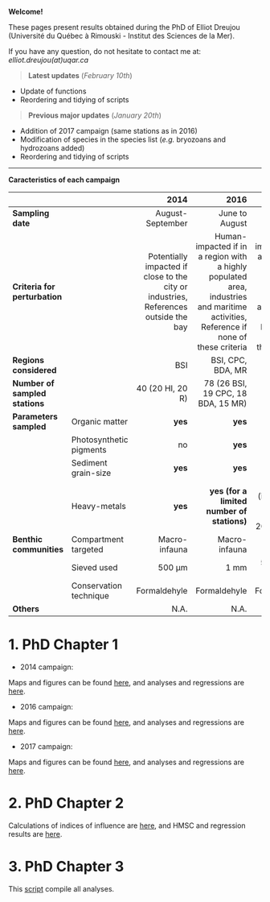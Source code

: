 **Welcome!**

These pages present results obtained during the PhD of Elliot Dreujou (Université du Québec à Rimouski - Institut des Sciences de la Mer).

If you have any question, do not hesitate to contact me at: *elliot.dreujou(at)uqar.ca*

> **Latest updates** (*February 10th*)<br>
- Update of functions
- Reordering and tidying of scripts

> **Previous major updates** (*January 20th*)<br>
- Addition of 2017 campaign (same stations as in 2016)
- Modification of species in the species list (*e.g.* bryozoans and hydrozoans added)
- Reordering and tidying of scripts

-----


**Caracteristics of each campaign**

|                                 |                         | 2014                                               | 2016                                               | 2017                                          |
|:--------------------------------|:------------------------|---------------------------------------------------:|---------------------------------------------------:|---------------------------------------------------:|
| **Sampling date**               |                         | August-September                                   | June to August                                     | July                                               |
| **Criteria for perturbation**   |                         | Potentially impacted if close to the city or industries, References outside the bay | Human-impacted if in a region with a highly populated area, industries and maritime activities, Reference if none of these criteria | Human-impacted if in a region with a highly populated area, industries and maritime activities, Reference if none of these criteria |
| **Regions considered**          |                         | BSI                                                | BSI, CPC, BDA, MR                                  | BSI, MR                                            |
| **Number of sampled stations**  |                         | 40 (20 HI, 20 R)                                   | 78 (26 BSI, 19 CPC, 18 BDA, 15 MR)                 | 126 (111 BSI, 15 MR)                               |
| **Parameters sampled**          | Organic matter          | **yes**                                            | **yes**                                            | **yes**                                            |
|                                 | Photosynthetic pigments | no                                                 | **yes**                                            | **yes**                                         |
|                                 | Sediment grain-size     | **yes**                                            | **yes**                                            | **yes**                                      |
|                                 | Heavy-metals            | **yes**                                            | **yes (for a limited number of stations)**         | no (interpolated based on 2014 and 2016 values) |
|  **Benthic communities**        | Compartment targeted    | Macro-infauna                                      | Macro-infauna                                      | Macro-infauna                                      |
|                                 | Sieved used             | 500 µm                                             | 1 mm                                               | 500 µm and 1 mm                                  |
|                                 | Conservation technique  | Formaldehyle                                       | Formaldehyle                                       | Formaldehyle                                            |
| **Others**                      |                         | N.A. | N.A. | N.A. |

# 1. PhD Chapter 1

- 2014 campaign:

Maps and figures can be found [here](https://eldre.github.io/eldre-phd/Chap1/C1_analyses_14A.html), and analyses and regressions are [here](https://eldre.github.io/eldre-phd/Chap1/C1_analyses_14B.html).

- 2016 campaign:

Maps and figures can be found [here](https://eldre.github.io/eldre-phd/Chap1/C1_analyses_16A.html), and analyses and regressions are [here](https://eldre.github.io/eldre-phd/Chap1/C1_analyses_16B.html).

- 2017 campaign:

Maps and figures can be found [here](https://eldre.github.io/eldre-phd/Chap1/C1_analyses_17A.html), and analyses and regressions are [here](https://eldre.github.io/eldre-phd/Chap1/C1_analyses_17B.html).

# 2. PhD Chapter 2

Calculations of indices of influence are [here](https://eldre.github.io/eldre-phd/Chap2/C2_analyses_A.html), and HMSC and regression results are [here](https://eldre.github.io/eldre-phd/Chap2/C2_analyses_B.html).

# 3. PhD Chapter 3

This [script](https://eldre.github.io/eldre-phd/Chap3/C3_analyses.html) compile all analyses.
